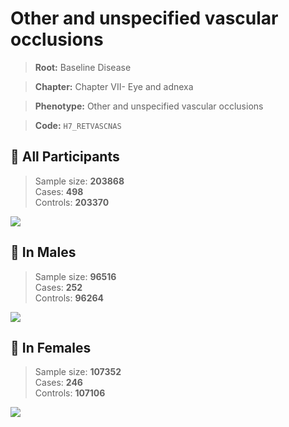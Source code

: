 # Other and unspecified vascular occlusions

> **Root:** Baseline Disease  

> **Chapter:** Chapter VII- Eye and adnexa  

> **Phenotype:** Other and unspecified vascular occlusions  

> **Code:** `H7_RETVASCNAS`

## 🧪 All Participants  
> Sample size: **203868**  
> Cases: **498**  
> Controls: **203370**
<img src="/Disease/Figures/ALL/Incidence/H7_RETVASCNAS.png"/>
<CsvTable src="/public/Disease/Data/ALL/Incidence/COX_H7_RETVASCNAS.csv" label="🔍 View full results" />

## 👨 In Males  
> Sample size: **96516**  
> Cases: **252**  
> Controls: **96264**
<img src="/Disease/Figures/Male/Incidence/H7_RETVASCNAS.png"/>
<CsvTable src="/public/Disease/Data/Male/Incidence/COX_H7_RETVASCNAS.csv" label="🔍 View full results" />

## 👩 In Females  
> Sample size: **107352**  
> Cases: **246**  
> Controls: **107106**
<img src="/Disease/Figures/Female/Incidence/H7_RETVASCNAS.png"/>
<CsvTable src="/public/Disease/Data/Female/Incidence/COX_H7_RETVASCNAS.csv" label="🔍 View full results" />
